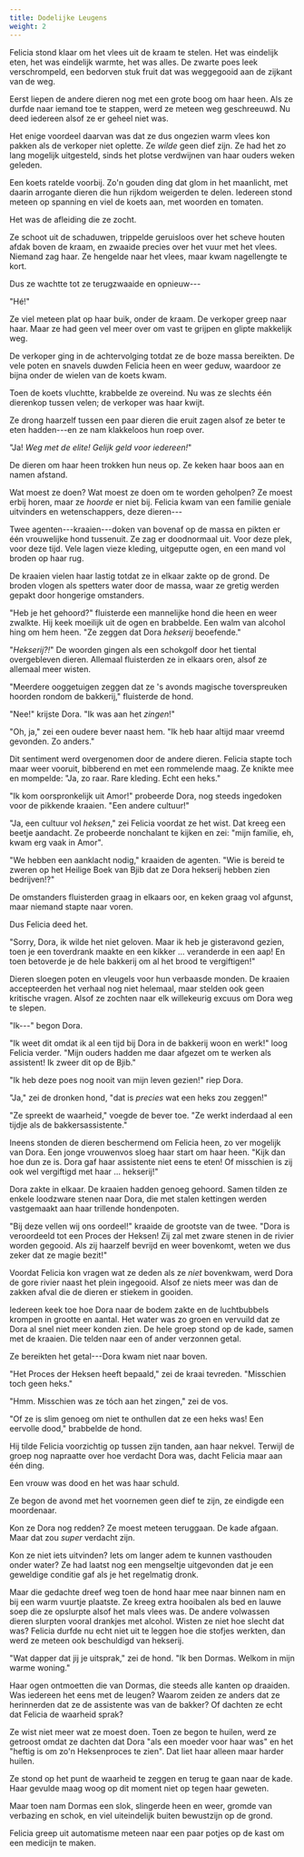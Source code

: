 ```yaml
---
title: Dodelijke Leugens
weight: 2
---
```

Felicia stond klaar om het vlees uit de kraam te stelen. Het was eindelijk eten, het was eindelijk warmte, het was alles. De zwarte poes leek verschrompeld, een bedorven stuk fruit dat was weggegooid aan de zijkant van de weg.

Eerst liepen de andere dieren nog met een grote boog om haar heen. Als ze durfde naar iemand toe te stappen, werd ze meteen weg geschreeuwd. Nu deed iedereen alsof ze er geheel niet was.

Het enige voordeel daarvan was dat ze dus ongezien warm vlees kon pakken als de verkoper niet oplette. Ze _wilde_ geen dief zijn. Ze had het zo lang mogelijk uitgesteld, sinds het plotse verdwijnen van haar ouders weken geleden.

Een koets ratelde voorbij. Zo'n gouden ding dat glom in het maanlicht, met daarin arrogante dieren die hun rijkdom weigerden te delen. Iedereen stond meteen op spanning en viel de koets aan, met woorden en tomaten. 

Het was de afleiding die ze zocht.

Ze schoot uit de schaduwen, trippelde geruisloos over het scheve houten afdak boven de kraam, en zwaaide precies over het vuur met het vlees. Niemand zag haar. Ze hengelde naar het vlees, maar kwam nagellengte te kort.

Dus ze wachtte tot ze terugzwaaide en opnieuw---

"Hé!"

Ze viel meteen plat op haar buik, onder de kraam. De verkoper greep naar haar. Maar ze had geen vel meer over om vast te grijpen en glipte makkelijk weg.

De verkoper ging in de achtervolging totdat ze de boze massa bereikten. De vele poten en snavels duwden Felicia heen en weer geduw, waardoor ze bijna onder de wielen van de koets kwam.

Toen de koets vluchtte, krabbelde ze overeind. Nu was ze slechts één dierenkop tussen velen; de verkoper was haar kwijt. 

Ze drong haarzelf tussen een paar dieren die eruit zagen alsof ze beter te eten hadden---en ze nam klakkeloos hun roep over.

"Ja! _Weg met de elite! Gelijk geld voor iedereen!_"

De dieren om haar heen trokken hun neus op. Ze keken haar boos aan en namen afstand. 

Wat moest ze doen? Wat moest ze doen om te worden geholpen? Ze moest erbij horen, maar ze _hoorde_ er niet bij. Felicia kwam van een familie geniale uitvinders en wetenschappers, deze dieren---

Twee agenten---kraaien---doken van bovenaf op de massa en pikten er één vrouwelijke hond tussenuit. Ze zag er doodnormaal uit. Voor deze plek, voor deze tijd. Vele lagen vieze kleding, uitgeputte ogen, en een mand vol broden op haar rug.

De kraaien vielen haar lastig totdat ze in elkaar zakte op de grond. De broden vlogen als spetters water door de massa, waar ze gretig werden gepakt door hongerige omstanders.

"Heb je het gehoord?" fluisterde een mannelijke hond die heen en weer zwalkte. Hij keek moeilijk uit de ogen en brabbelde. Een walm van alcohol hing om hem heen. "Ze zeggen dat Dora _hekserij_ beoefende."

"_Hekserij?!_" De woorden gingen als een schokgolf door het tiental overgebleven dieren. Allemaal fluisterden ze in elkaars oren, alsof ze allemaal meer wisten.

"Meerdere ooggetuigen zeggen dat ze 's avonds magische toverspreuken hoorden rondom de bakkerij," fluisterde de hond.

"Nee!" krijste Dora. "Ik was aan het _zingen_!"

"Oh, ja," zei een oudere bever naast hem. "Ik heb haar altijd maar vreemd gevonden. Zo anders."

Dit sentiment werd overgenomen door de andere dieren. Felicia stapte toch maar weer vooruit, bibberend en met een rommelende maag. Ze knikte mee en mompelde: "Ja, zo raar. Rare kleding. Echt een heks."

"Ik kom oorspronkelijk uit Amor!" probeerde Dora, nog steeds ingedoken voor de pikkende kraaien. "Een andere cultuur!"

"Ja, een cultuur vol _heksen_," zei Felicia voordat ze het wist. Dat kreeg een beetje aandacht. Ze probeerde nonchalant te kijken en zei: "mijn familie, eh, kwam erg vaak in Amor".

"We hebben een aanklacht nodig," kraaiden de agenten. "Wie is bereid te zweren op het Heilige Boek van Bjib dat ze Dora hekserij hebben zien bedrijven!?"

De omstanders fluisterden graag in elkaars oor, en keken graag vol afgunst, maar niemand stapte naar voren. 

Dus Felicia deed het.

"Sorry, Dora, ik wilde het niet geloven. Maar ik heb je gisteravond gezien, toen je een toverdrank maakte en een kikker ... veranderde in een aap! En toen betoverde je de hele bakkerij om al het brood te vergiftigen!"

Dieren sloegen poten en vleugels voor hun verbaasde monden. De kraaien accepteerden het verhaal nog niet helemaal, maar stelden ook geen kritische vragen. Alsof ze zochten naar elk willekeurig excuus om Dora weg te slepen.

"Ik---" begon Dora.

"Ik weet dit omdat ik al een tijd bij Dora in de bakkerij woon en werk!" loog Felicia verder. "Mijn ouders hadden me daar afgezet om te werken als assistent! Ik zweer dit op de Bjib."

"Ik heb deze poes nog nooit van mijn leven gezien!" riep Dora.

"Ja," zei de dronken hond, "dat is _precies_ wat een heks zou zeggen!"

"Ze spreekt de waarheid," voegde de bever toe. "Ze werkt inderdaad al een tijdje als de bakkersassistente."

Ineens stonden de dieren beschermend om Felicia heen, zo ver mogelijk van Dora. Een jonge vrouwenvos sloeg haar start om haar heen. "Kijk dan hoe dun ze is. Dora gaf haar assistente niet eens te eten! Of misschien is zij ook wel vergiftigd met haar ... hekserij!"

Dora zakte in elkaar. De kraaien hadden genoeg gehoord. Samen tilden ze enkele loodzware stenen naar Dora, die met stalen kettingen werden vastgemaakt aan haar trillende hondenpoten.

"Bij deze vellen wij ons oordeel!" kraaide de grootste van de twee. "Dora is veroordeeld tot een Proces der Heksen! Zij zal met zware stenen in de rivier worden gegooid. Als zij haarzelf bevrijd en weer bovenkomt, weten we dus zeker dat ze magie bezit!"

Voordat Felicia kon vragen wat ze deden als ze _niet_ bovenkwam, werd Dora de gore rivier naast het plein ingegooid. Alsof ze niets meer was dan de zakken afval die de dieren er stiekem in gooiden.

Iedereen keek toe hoe Dora naar de bodem zakte en de luchtbubbels krompen in grootte en aantal. Het water was zo groen en vervuild dat ze Dora al snel niet meer konden zien. De hele groep stond op de kade, samen met de kraaien. Die telden naar een of ander verzonnen getal.

Ze bereikten het getal---Dora kwam niet naar boven.

"Het Proces der Heksen heeft bepaald," zei de kraai tevreden. "Misschien toch geen heks."

"Hmm. Misschien was ze tóch aan het zingen," zei de vos. 

"Of ze is slim genoeg om niet te onthullen dat ze een heks was! Een eervolle dood," brabbelde de hond.

Hij tilde Felicia voorzichtig op tussen zijn tanden, aan haar nekvel. Terwijl de groep nog napraatte over hoe verdacht Dora was, dacht Felicia maar aan één ding.

Een vrouw was dood en het was haar schuld.

Ze begon de avond met het voornemen geen dief te zijn, ze eindigde een moordenaar.

Kon ze Dora nog redden? Ze moest meteen teruggaan. De kade afgaan. Maar dat zou _super_ verdacht zijn.

Kon ze niet iets uitvinden? Iets om langer adem te kunnen vasthouden onder water? Ze had laatst nog een mengseltje uitgevonden dat je een geweldige conditie gaf als je het regelmatig dronk.

Maar die gedachte dreef weg toen de hond haar mee naar binnen nam en bij een warm vuurtje plaatste. Ze kreeg extra hooibalen als bed en lauwe soep die ze opslurpte alsof het mals vlees was. De andere volwassen dieren slurpten vooral drankjes met alcohol. Wisten ze niet hoe slecht dat was? Felicia durfde nu echt niet uit te leggen hoe die stofjes werkten, dan werd ze meteen ook beschuldigd van hekserij.

"Wat dapper dat jij je uitsprak," zei de hond. "Ik ben Dormas. Welkom in mijn warme woning."

Haar ogen ontmoetten die van Dormas, die steeds alle kanten op draaiden. Was iedereen het eens met de leugen? Waarom zeiden ze anders dat ze herinnerden dat ze de assistente was van de bakker? Of dachten ze echt dat Felicia de waarheid sprak?

Ze wist niet meer wat ze moest doen. Toen ze begon te huilen, werd ze getroost omdat ze dachten dat Dora "als een moeder voor haar was" en het "heftig is om zo'n Heksenproces te zien". Dat liet haar alleen maar harder huilen.

Ze stond op het punt de waarheid te zeggen en terug te gaan naar de kade. Haar gevulde maag woog op dit moment niet op tegen haar geweten.

Maar toen nam Dormas een slok, slingerde heen en weer, gromde van verbazing en schok, en viel uiteindelijk buiten bewustzijn op de grond.

Felicia greep uit automatisme meteen naar een paar potjes op de kast om een medicijn te maken.